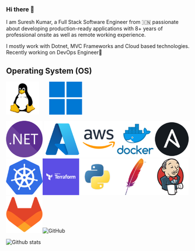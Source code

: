 ### Hi there 👋

I am Suresh Kumar, a Full Stack Software Engineer from 🇮🇳   passionate about developing production-ready applications with 8+ years of professional onsite as well as remote working experience.

I mostly work with Dotnet, MVC Frameworks and Cloud based technologies. 
Recently working on DevOps Engineer🚀

<h2>Operating System (OS)</h2>

<img src="https://raw.githubusercontent.com/github/explore/main/topics/linux/linux.png" alt="linux" width="90px" height="90px" />&nbsp;&nbsp;&nbsp;&nbsp;&nbsp;&nbsp;&nbsp;<img src="https://raw.githubusercontent.com/github/explore/main/topics/windows/windows.png" alt="windows" width="90px" height="90px" />


 <img src="https://github.com/github/explore/blob/main/topics/dotnet/dotnet.png" alt="dotnet" width="100px" height="100px" /> <img src="https://raw.githubusercontent.com/github/explore/main/topics/azure/azure.png" alt="azure" width="100px" height="100px" /><img src="https://raw.githubusercontent.com/github/explore/main/topics/aws/aws.png" alt="aws" width="100px" height="100px" /><img src="https://raw.githubusercontent.com/github/explore/main/topics/docker/docker.png" alt="docker" width="100px" height="100px" /><img src="https://raw.githubusercontent.com/github/explore/main/topics/ansible/ansible.png" alt="ansible" width="100px" height="100px" /><img src="https://raw.githubusercontent.com/github/explore/main/topics/kubernetes/kubernetes.png" alt="kubernetes" width="100px" height="100px" /><img src="https://raw.githubusercontent.com/github/explore/main/topics/terraform/terraform.png" alt="terraform" width="100px" height="100px" /><img src="https://raw.githubusercontent.com/github/explore/main/topics/python/python.png" alt="python" width="100px" height="100px" /><img src="https://raw.githubusercontent.com/github/explore/main/topics/maven/maven.png" alt="maven" width="100px" height="100px" /><img src="https://raw.githubusercontent.com/github/explore/main/topics/jenkins/jenkins.png" alt="jenkins" width="100px" height="100px" /><img src="https://raw.githubusercontent.com/github/explore/main/topics/gitlab/gitlab.png" alt="GitLab" width="100px" height="100px" /><img src="https://mpng.subpng.com/20180326/gxq/kisspng-github-computer-icons-icon-design-github-5ab8a31e334e73.4114704215220498222102.jpg" alt="GitHub" width="100px" height="100px" />
 
 
<!-- ![Suresh Kumar's GitHub stats](https://github-readme-stats.vercel.app/api?username=sureshkumar-devops&show_icons=true) -->

<!-- ![Suresh Kumar's GitHub stats](https://github-readme-stats.vercel.app/api?username=sureshkumar-devops&show_icons=true&theme=radical) -->


![Github stats](https://github-readme-stats.vercel.app/api?username=sureshkumar-devops&theme=highcontrast&show_icons=true&count_private=true)



<!--
**sureshkumar-devops/sureshkumar-devops** is a ✨ _special_ ✨ repository because its `README.md` (this file) appears on your GitHub profile.

Here are some ideas to get you started:

- 🔭 I’m currently working on ...
- 🌱 I’m currently learning ...
- 👯 I’m looking to collaborate on ...
- 🤔 I’m looking for help with ...
- 💬 Ask me about ...
- 📫 How to reach me: ...
- 😄 Pronouns: ...
- ⚡ Fun fact: ...
-->
